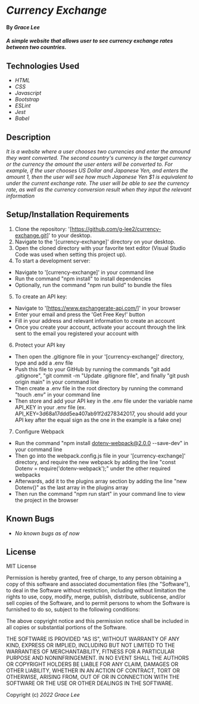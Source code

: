 # _Currency Exchange_

#### By _**Grace Lee**_

#### _A simple website that allows user to see currency exchange rates between two countries._

## Technologies Used

* _HTML_
* _CSS_
* _Javascript_
* _Bootstrap_
* _ESLint_ 
* _Jest_
* _Babel_

## Description

_It is a website where a user chooses two currencies and enter the amound they want converted. The second country's currency is the target currency or the currency the amount the user enters will be converted to. For example, if the user chooses US Dollar and Japanese Yen, and enters the amount 1, then the user will see how much Japanese Yen $1 is equivalent to under the current exchange rate. The user will be able to see the currency rate, as well as the currency conversion result when they input the relevant information_

## Setup/Installation Requirements
1. Clone the repository: '[https://github.com/g-lee2/currency-exchange.git]' to your desktop.
2. Navigate to the '[currency-exchange]' directory on your desktop.
3. Open the cloned directory with your favorite text editor (Visual Studio Code was used when setting this project up).
4. To start a development server:
- Navigate to '[currency-exchange]' in your command line
- Run the command "npm install" to install dependencies
- Optionally, run the command "npm run build" to bundle the files
5. To create an API key:
- Navigate to '[https://www.exchangerate-api.com/]' in your browser
- Enter your email and press the 'Get Free Key!' button 
- Fill in your address and relevant information to create an account
- Once you create your account, activate your account through the link sent to the email you registered your account with 
6. Protect your API key 
- Then open the .gitignore file in your '[currency-exchange]' directory, type and add a .env file 
- Push this file to your GitHub by running the commands "git add .gitignore", "git commit -m "Update .gitignore file", and finally "git push origin main" in your command line
- Then create a .env file in the root directory by running the command "touch .env" in your command line
- Then store and add your API key in the .env file under the variable name API_KEY in your .env file
(ex. API_KEY=3d68a17ddd5ea407ab91f2d278342017, you should add your API key after the equal sign as the one in the example is a fake one)
7. Configure Webpack
- Run the command "npm install dotenv-webpack@2.0.0 --save-dev" in your command line
- Then go into the webpack.config.js file in your '[currency-exchange]' directory, and require the new webpack by adding the line "const Dotenv = require('dotenv-webpack');" under the other required webpacks 
- Afterwards, add it to the plugins array section by adding the line "new Dotenv()" as the last array in the plugins array 
- Then run the command "npm run start" in your command line to view the project in the browser

## Known Bugs

* _No known bugs as of now_

## License

MIT License

Permission is hereby granted, free of charge, to any person obtaining a copy
of this software and associated documentation files (the "Software"), to deal
in the Software without restriction, including without limitation the rights
to use, copy, modify, merge, publish, distribute, sublicense, and/or sell
copies of the Software, and to permit persons to whom the Software is
furnished to do so, subject to the following conditions:

The above copyright notice and this permission notice shall be included in all
copies or substantial portions of the Software.

THE SOFTWARE IS PROVIDED "AS IS", WITHOUT WARRANTY OF ANY KIND, EXPRESS OR
IMPLIED, INCLUDING BUT NOT LIMITED TO THE WARRANTIES OF MERCHANTABILITY,
FITNESS FOR A PARTICULAR PURPOSE AND NONINFRINGEMENT. IN NO EVENT SHALL THE
AUTHORS OR COPYRIGHT HOLDERS BE LIABLE FOR ANY CLAIM, DAMAGES OR OTHER
LIABILITY, WHETHER IN AN ACTION OF CONTRACT, TORT OR OTHERWISE, ARISING FROM,
OUT OF OR IN CONNECTION WITH THE SOFTWARE OR THE USE OR OTHER DEALINGS IN THE
SOFTWARE.

Copyright (c) _2022_ _Grace Lee_
